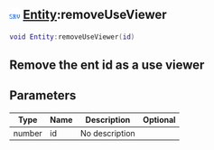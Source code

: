 ## ![server](.gitbook/assets/server.png) [Entity](./home/Entity):removeUseViewer

```lua
void Entity:removeUseViewer(id)
```

Remove the ent id as a use viewer
------
## Parameters

| Type   | Name | Description | Optional |
| ------ | ---- | ----------- | -------: |
| number | id | No description |  |

